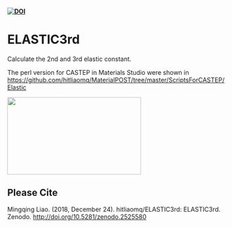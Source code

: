 #### [![DOI](https://zenodo.org/badge/162978272.svg)](https://zenodo.org/badge/latestdoi/162978272)

# ELASTIC3rd

Calculate the 2nd and 3rd elastic constant.

The perl version for CASTEP in Materials Studio were shown in <https://github.com/hitliaomq/MaterialPOST/tree/master/ScriptsForCASTEP/Elastic>

<img src="https://github.com/hitliaomq/ELASTIC3rd/blob/master/LOGO.png" width="305" height="177"></img>



## Please Cite

Mingqing Liao. (2018, December 24). hitliaomq/ELASTIC3rd: ELASTIC3rd. Zenodo. http://doi.org/10.5281/zenodo.2525580

